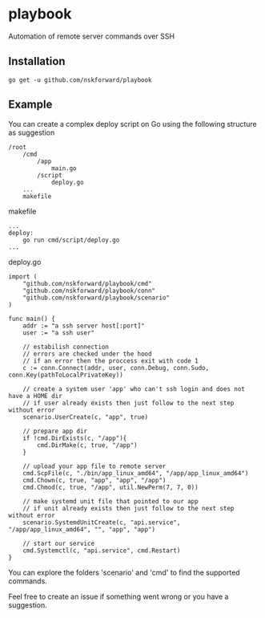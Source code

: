 # playbook
Automation of remote server commands over SSH

## Installation
```
go get -u github.com/nskforward/playbook
```

## Example

You can create a complex deploy script on Go using the following structure as suggestion

```
/root
    /cmd
        /app
            main.go
        /script
            deploy.go
    ...
    makefile
```

makefile

```
...
deploy:
    go run cmd/script/deploy.go
...
```

deploy.go

```
import (
	"github.com/nskforward/playbook/cmd"
	"github.com/nskforward/playbook/conn"
	"github.com/nskforward/playbook/scenario"
)

func main() {
    addr := "a ssh server host[:port]"
    user := "a ssh user"

    // estabilish connection
    // errors are checked under the hood
    // if an error then the proccess exit with code 1
	c := conn.Connect(addr, user, conn.Debug, conn.Sudo, conn.Key(pathToLocalPrivateKey))
	
    // create a system user 'app' who can't ssh login and does not have a HOME dir
    // if user already exists then just follow to the next step without error
	scenario.UserCreate(c, "app", true)

    // prepare app dir
    if !cmd.DirExists(c, "/app"){
        cmd.DirMake(c, true, "/app")
    }
	
    // upload your app file to remote server
	cmd.ScpFile(c, "./bin/app_linux_amd64", "/app/app_linux_amd64")
	cmd.Chown(c, true, "app", "app", "/app")
	cmd.Chmod(c, true, "/app", util.NewPerm(7, 7, 0))

    // make systemd unit file that pointed to our app
    // if unit already exists then just follow to the next step without error
	scenario.SystemdUnitCreate(c, "api.service", "/app/app_linux_amd64", "", "app", "app")

    // start our service
	cmd.Systemctl(c, "api.service", cmd.Restart)
}
```

You can explore the folders 'scenario' and 'cmd' to find the supported commands.

Feel free to create an issue if something went wrong or you have a suggestion.